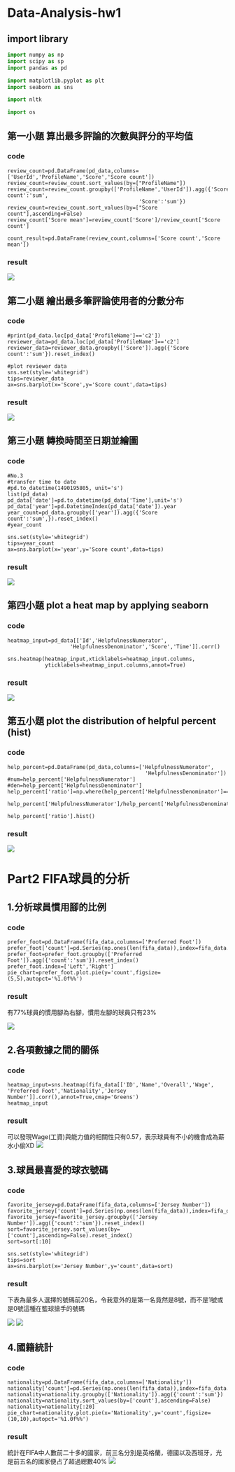 # Data-Analysis-hw1
## import library
```python
import numpy as np
import scipy as sp
import pandas as pd

import matplotlib.pyplot as plt
import seaborn as sns

import nltk

import os
```
## 第一小題 算出最多評論的次數與評分的平均值
### code
```
review_count=pd.DataFrame(pd_data,columns=['UserId','ProfileName','Score','Score count'])
review_count=review_count.sort_values(by=["ProfileName"])
review_count=review_count.groupby(['ProfileName','UserId']).agg({'Score count':'sum',
                                          'Score':'sum'})
review_count=review_count.sort_values(by=["Score count"],ascending=False)
review_count['Score mean']=review_count['Score']/review_count['Score count']

count_result=pd.DataFrame(review_count,columns=['Score count','Score mean'])
```
### result
![](https://i.imgur.com/tbKMeqI.png)

## 第二小題 繪出最多筆評論使用者的分數分布
### code
```
#print(pd_data.loc[pd_data['ProfileName']=='c2'])
reviewer_data=pd_data.loc[pd_data['ProfileName']=='c2']
reviewer_data=reviewer_data.groupby(['Score']).agg({'Score count':'sum'}).reset_index()

#plot reviewer data
sns.set(style='whitegrid')
tips=reviewer_data
ax=sns.barplot(x='Score',y='Score count',data=tips)
```
### result
![](https://i.imgur.com/YlmKEhL.png)

## 第三小題 轉換時間至日期並繪圖
### code
```
#No.3
#transfer time to date
#pd.to_datetime(1490195805, unit='s')
list(pd_data)
pd_data['date']=pd.to_datetime(pd_data['Time'],unit='s')
pd_data['year']=pd.DatetimeIndex(pd_data['date']).year
year_count=pd_data.groupby(['year']).agg({'Score count':'sum',}).reset_index()
#year_count

sns.set(style='whitegrid')
tips=year_count
ax=sns.barplot(x='year',y='Score count',data=tips)
```
### result
![](https://i.imgur.com/8IgZhF9.png)

## 第四小題 plot a heat map by applying seaborn
### code
```
heatmap_input=pd_data[['Id','HelpfulnessNumerator',
                    'HelpfulnessDenominator','Score','Time']].corr()

sns.heatmap(heatmap_input,xticklabels=heatmap_input.columns,
            yticklabels=heatmap_input.columns,annot=True)
```
### result 
![](https://i.imgur.com/1nwGFZP.png)

## 第五小題 plot the distribution of helpful percent (hist)
### code
```
help_percent=pd.DataFrame(pd_data,columns=['HelpfulnessNumerator',
                                            'HelpfulnessDenominator'])
#num=help_percent['HelpfulnessNumerator']
#den=help_percent['HelpfulnessDenominator']
help_percent['ratio']=np.where(help_percent['HelpfulnessDenominator']==0,-1,
                            help_percent['HelpfulnessNumerator']/help_percent['HelpfulnessDenominator'])

help_percent['ratio'].hist()
```
### result
![](https://i.imgur.com/nZeEcZI.png)

# Part2 FIFA球員的分析
## 1.分析球員慣用腳的比例
### code
```
prefer_foot=pd.DataFrame(fifa_data,columns=['Preferred Foot'])
prefer_foot['count']=pd.Series(np.ones(len(fifa_data)),index=fifa_data.index)
prefer_foot=prefer_foot.groupby(['Preferred Foot']).agg({'count':'sum'}).reset_index()
prefer_foot.index=['Left','Right']
pie_chart=prefer_foot.plot.pie(y='count',figsize=(5,5),autopct='%1.0f%%')
```
### result
有77%球員的慣用腳為右腳，慣用左腳的球員只有23%

![](https://i.imgur.com/9imAyIE.png)

## 2.各項數據之間的關係
### code
```
heatmap_input=sns.heatmap(fifa_data[['ID','Name','Overall','Wage',
'Preferred Foot','Nationality','Jersey Number']].corr(),annot=True,cmap='Greens')
heatmap_input
```
### result
可以發現Wage(工資)與能力值的相關性只有0.57，表示球員有不小的機會成為薪水小偷XD
![](https://i.imgur.com/P9trVTD.png)

## 3.球員最喜愛的球衣號碼
### code
```
favorite_jersey=pd.DataFrame(fifa_data,columns=['Jersey Number'])
favorite_jersey['count']=pd.Series(np.ones(len(fifa_data)),index=fifa_data.index)
favorite_jersey=favorite_jersey.groupby(['Jersey Number']).agg({'count':'sum'}).reset_index()
sort=favorite_jersey.sort_values(by=['count'],ascending=False).reset_index()
sort=sort[:10]

sns.set(style='whitegrid')
tips=sort
ax=sns.barplot(x='Jersey Number',y='count',data=sort)
```
### result
下表為最多人選擇的號碼前20名，令我意外的是第一名竟然是8號，而不是1號或是0號這種在籃球搶手的號碼

![](https://i.imgur.com/Pcqx4Tk.png)
![](https://i.imgur.com/8cLenVF.png)

## 4.國籍統計
### code
```
nationality=pd.DataFrame(fifa_data,columns=['Nationality'])
nationality['count']=pd.Series(np.ones(len(fifa_data)),index=fifa_data.index)
nationality=nationality.groupby(['Nationality']).agg({'count':'sum'})
nationality=nationality.sort_values(by=['count'],ascending=False)
nationality=nationality[:20]
pie_chart=nationality.plot.pie(x='Nationality',y='count',figsize=(10,10),autopct='%1.0f%%')
```
### result
統計在FIFA中人數前二十多的國家，前三名分別是英格蘭，德國以及西班牙，光是前五名的國家便占了超過總數40%
![](https://i.imgur.com/KF9Gdot.png)



